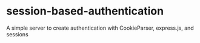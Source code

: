 # session-based-authentication
A simple server to create authentication with CookieParser, express.js, and sessions
